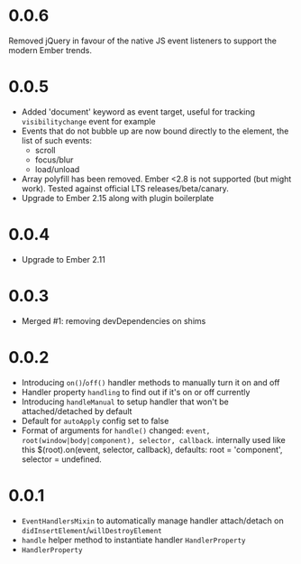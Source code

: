 # 0.0.6

Removed jQuery in favour of the native JS event listeners to support the modern Ember trends.

# 0.0.5

* Added 'document' keyword as event target, useful for tracking `visibilitychange` event for example
* Events that do not bubble up are now bound directly to the element, the list of such events:
  * scroll
  * focus/blur
  * load/unload
* Array polyfill has been removed. Ember <2.8 is not supported (but might work). Tested against official LTS releases/beta/canary.
* Upgrade to Ember 2.15 along with plugin boilerplate

# 0.0.4

* Upgrade to Ember 2.11

# 0.0.3

* Merged #1: removing devDependencies on shims

# 0.0.2

* Introducing `on()`/`off()` handler methods to manually turn it on and off
* Handler property `handling` to find out if it's on or off currently
* Introducing `handleManual` to setup handler that won't be attached/detached by default
* Default for `autoApply` config set to false
* Format of arguments for `handle()` changed: `event, root(window|body|component), selector, callback`. internally used like this $(root).on(event, selector, callback), defaults: root = 'component', selector = undefined.

# 0.0.1

* `EventHandlersMixin` to automatically manage handler attach/detach on `didInsertElement`/`willDestroyElement`
* `handle` helper method to instantiate handler `HandlerProperty`
* `HandlerProperty`
